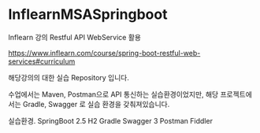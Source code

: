 # InflearnMSASpringboot
Inflearn 강의 Restful API WebService 활용

https://www.inflearn.com/course/spring-boot-restful-web-services#curriculum

해당강의의 대한 실습 Repository 입니다.

수업에서는 Maven, Postman으로 API 통신하는 실습환경이었지만,
해당 프로젝트에서는 Gradle, Swagger 로 실습 환경을 갖춰져있습니다.


실습환경.
SpringBoot 2.5
H2
Gradle
Swagger 3
Postman
Fiddler

